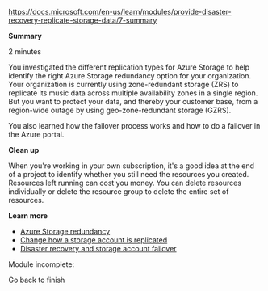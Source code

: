 https://docs.microsoft.com/en-us/learn/modules/provide-disaster-recovery-replicate-storage-data/7-summary

**Summary**

2 minutes

You investigated the different replication types for Azure Storage to help identify the right Azure Storage redundancy option for your organization. Your organization is currently using zone-redundant storage (ZRS) to replicate its music data across multiple availability zones in a single region. But you want to protect your data, and thereby your customer base, from a region-wide outage by using geo-zone-redundant storage (GZRS).

You also learned how the failover process works and how to do a failover in the Azure portal.


**Clean up**

When you're working in your own subscription, it's a good idea at the end of a project to identify whether you still need the resources you created. Resources left running can cost you money. You can delete resources individually or delete the resource group to delete the entire set of resources.


**Learn more**
* [Azure Storage redundancy](https://docs.microsoft.com/en-us/azure/storage/common/storage-redundancy)
* [Change how a storage account is replicated](https://docs.microsoft.com/en-us/azure/storage/common/redundancy-migration?tabs=portal)
* [Disaster recovery and storage account failover](https://docs.microsoft.com/en-us/azure/storage/common/storage-disaster-recovery-guidance)

Module incomplete:

Go back to finish


